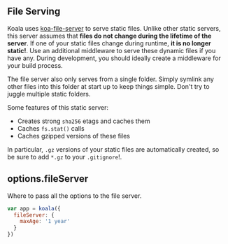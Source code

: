 
## File Serving

Koala uses [koa-file-server](https://github.com/koajs/file-server) to serve static files.
Unlike other static servers, this server assumes that
__files do not change during the lifetime of the server__.
If one of your static files change during runtime,
__it is no longer static!__.
Use an additional middleware to serve these dynamic files if you have any.
During development, you should ideally create a middleware for your build process.

The file server also only serves from a single folder.
Simply symlink any other files into this folder at start up to keep things simple.
Don't try to juggle multiple static folders.

Some features of this static server:

- Creates strong `sha256` etags and caches them
- Caches `fs.stat()` calls
- Caches gzipped versions of these files

In particular, `.gz` versions of your static files are automatically created,
so be sure to add `*.gz` to your `.gitignore`!.

## options.fileServer

Where to pass all the options to the file server.

```js
var app = koala({
  fileServer: {
    maxAge: '1 year'
  }
})
```
